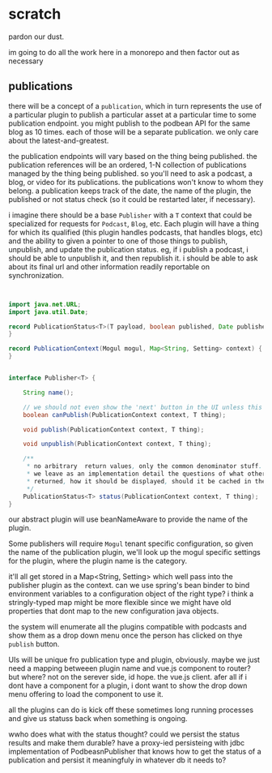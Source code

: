 # scratch

pardon our dust. 

im going to do all the work here in a monorepo and then factor out as necessary 


## publications 

there will be a concept of a `publication`, which in turn represents the use of a particular plugin to publish a particular asset at a particular time to some publication endpoint. you might publish to the podbean API for the same blog as 10 times. each of those will be a separate publication. we only  care about the latest-and-greatest.

the publication endpoints will vary based on the thing being published. the publication references will be an ordered, 1-N collection of publications managed by the thing being published. so you'll need to ask a podcast, a blog, or video for its publications. the publications won't know to whom they belong. a publication keeps track of the date, the name of the plugin, the published or not status check (so it could be restarted later, if necessary). 

i imagine there should be a base `Publisher` with a `T` context that could be specialized for requests for `Podcast`, `Blog`, etc. Each plugin will have a thing for which its qualified (this plugin handles podcasts, that handles blogs, etc) and the ability to given a pointer to one of those things to publish, unpublish, and update the publication status. eg, if i publish a podcast, i should be able to unpublish it, and then republish it. i should be able to ask about its final url and other information readily reportable on synchronization.

```java 


import java.net.URL;
import java.util.Date;

record PublicationStatus<T>(T payload, boolean published, Date publishedAt, URL url) {
}

record PublicationContext(Mogul mogul, Map<String, Setting> context) {
}


interface Publisher<T> {

    String name();

    // we should not even show the 'next' button in the UI unless this is true and the plugin shoudl not be shown in the menu
    boolean canPublish(PublicationContext context, T thing);

    void publish(PublicationContext context, T thing);

    void unpublish(PublicationContext context, T thing);

    /**
     * no arbitrary  return values, only the common denominator stuff.  
     * we leave as an implementation detail the questions of what other information should be 
     * returned, how it should be displayed, should it be cached in the db, etc.
     */
    PublicationStatus<T> status(PublicationContext context, T thing);
}

```

our abstract plugin will use beanNameAware to provide the name of the plugin.  

Some publishers will require `Mogul` tenant specific configuration, so given the name of the publication plugin, we'll look up the mogul specific settings for the plugin, where the plugin name is the category. 

it'll all get stored in a Map<String, Setting> which well pass into the publisher plugin as the context. can we use spring's bean binder to bind environment variables to a configuration object of the right type? i think a stringly-typed map might be more flexible since we might have old properties that dont map to the new configuration java objects.

the system will enumerate all the plugins compatible with podcasts and show them as a drop down menu once the person has clicked on thye `publish` button.

UIs will be unique fro publication type and plugin, obviously. maybe we just need a mapping betweeen plugin name and vue.js component to router? but where? not on the serever side, id hope. the vue.js client. afer all if i dont have a component for a plugin, i dont want to show the drop down menu offering to load the component to use it.

all the plugins can do is kick off these sometimes long running processes and give us statuss back when something is ongoing. 

wwho does what with the status thought? could we persist the status results and make them durable?  have a proxy-ied persisteing with jdbc implementation of PodbeasnPublisher that knows how to get the status of a publication and persist it meaningfuly in whatever db it needs to? 
